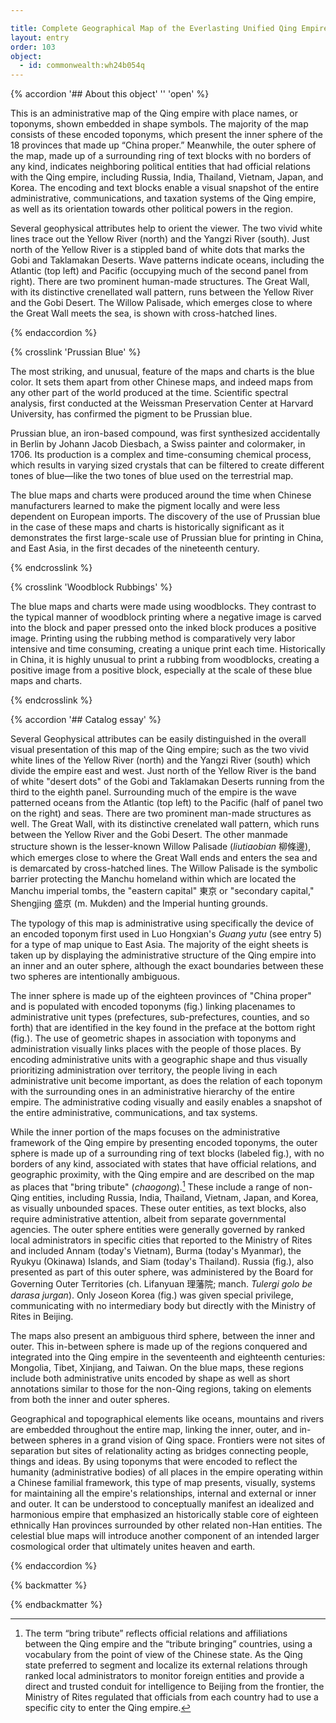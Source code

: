 ```yaml
---

title: Complete Geographical Map of the Everlasting Unified Qing Empire 
layout: entry
order: 103
object:
  - id: commonwealth:wh24b054q
---
```


{% accordion '## About this object' '' 'open' %}

This is an administrative map of the Qing empire with place names, or toponyms, shown embedded in shape symbols. The majority of the map consists of these encoded toponyms, which present the inner sphere of the 18 provinces that made up “China proper.” Meanwhile, the outer sphere of the map, made up of a surrounding ring of text blocks with no borders of any kind, indicates neighboring political entities that had official relations with the Qing empire, including Russia, India, Thailand, Vietnam, Japan, and Korea. The encoding and text blocks enable a visual snapshot of the entire administrative, communications, and taxation systems of the Qing empire, as well as its orientation towards other political powers in the region.

Several geophysical attributes help to orient the viewer. The two vivid white lines trace out the Yellow River (north) and the Yangzi River (south). Just north of the Yellow River is a stippled band of white dots that marks the Gobi and Taklamakan Deserts. Wave patterns indicate oceans, including the Atlantic (top left) and Pacific (occupying much of the second panel from right). There are two prominent human-made structures. The Great Wall, with its distinctive crenellated wall pattern, runs between the Yellow River and the Gobi Desert. The Willow Palisade, which emerges close to where the Great Wall meets the sea, is shown with cross-hatched lines.

{% endaccordion %}

{% crosslink 'Prussian Blue' %}

The most striking, and unusual, feature of the maps and charts is the blue color. It sets them apart from other Chinese maps, and indeed maps from any other part of the world produced at the time. Scientific spectral analysis, first conducted at the Weissman Preservation Center at Harvard University, has confirmed the pigment to be Prussian blue.

Prussian blue, an iron-based compound, was first synthesized accidentally in Berlin by Johann Jacob Diesbach, a Swiss painter and colormaker, in 1706. Its production is a complex and time-consuming chemical process, which results in varying sized crystals that can be filtered to create different tones of blue—like the two tones of blue used on the terrestrial map.

The blue maps and charts were produced around the time when Chinese manufacturers learned to make the pigment locally and were less dependent on European imports. The discovery of the use of Prussian blue in the case of these maps and charts is historically significant as it demonstrates the first large-scale use of Prussian blue for printing in China, and East Asia, in the first decades of the nineteenth century.

{% endcrosslink %}

{% crosslink 'Woodblock Rubbings' %}

The blue maps and charts were made using woodblocks. They contrast to the typical manner of woodblock printing where a negative image is carved into the block and paper pressed onto the inked block produces a positive image. Printing using the rubbing method is comparatively very labor intensive and time consuming, creating a unique print each time. Historically in China, it is highly unusual to print a rubbing from woodblocks, creating a positive image from a positive block, especially at the scale of these blue maps and charts.

{% endcrosslink %}


{% accordion '## Catalog essay' %}

Several Geophysical attributes can be easily distinguished in the overall visual presentation of this map of the Qing empire; such as the two vivid white lines of the Yellow River (north) and the Yangzi River (south) which divide the empire east and west. Just north of the Yellow River is the band of white "desert dots" of the Gobi and Taklamakan Deserts running from the third to the eighth panel. Surrounding much of the empire is the wave patterned oceans from the Atlantic (top left) to the Pacific (half of panel two on the right) and seas. There are two prominent man-made structures as well. The Great Wall, with its distinctive crenelated wall pattern, which runs between the Yellow River and the Gobi Desert. The other manmade structure shown is the lesser-known Willow Palisade (*liutiaobian* <span class="inline-characters chinese-characters">柳條邊</span>), which emerges close to where the Great Wall ends and enters the sea and is demarcated by cross-hatched lines. The Willow Palisade is the symbolic barrier protecting the Manchu homeland within which are located the Manchu imperial tombs, the "eastern capital" <span class="inline-characters chinese-characters">東京</span> or "secondary capital," Shengjing <span class="inline-characters chinese-characters">盛京</span> (m. Mukden) and the Imperial hunting grounds.

The typology of this map is administrative using specifically the device of an encoded toponym first used in Luo Hongxian's *Guang yutu* (see entry 5) for a type of map unique to East Asia. The majority of the eight sheets is taken up by displaying the administrative structure of the Qing empire into an inner and an outer sphere, although the exact boundaries between these two spheres are intentionally ambiguous.

The inner sphere is made up of the eighteen provinces of "China proper" and is populated with encoded toponyms (fig.) linking placenames to administrative unit types (prefectures, sub-prefectures, counties, and so forth) that are identified in the key found in the preface at the bottom right (fig.). The use of geometric shapes in association with toponyms and administration visually links places with the people of those places. By encoding administrative units with a geographic shape and thus visually prioritizing administration over territory, the people living in each administrative unit become important, as does the relation of each toponym with the surrounding ones in an administrative hierarchy of the entire empire. The administrative coding visually and easily enables a snapshot of the entire administrative, communications, and tax systems.

While the inner portion of the maps focuses on the administrative framework of the Qing empire by presenting encoded toponyms, the outer sphere is made up of a surrounding ring of text blocks (labeled fig.), with no borders of any kind, associated with states that have official relations, and geographic proximity, with the Qing empire and are described on the map as places that "bring tribute" (*chaogong*).[^1] These include a range of non-Qing entities, including Russia, India, Thailand, Vietnam, Japan, and Korea, as visually unbounded spaces. These outer entities, as text blocks, also require administrative attention, albeit from separate governmental agencies. The outer sphere entities were generally governed by ranked local administrators in specific cities that reported to the Ministry of Rites and included Annam (today's Vietnam), Burma (today's Myanmar), the Ryukyu (Okinawa) Islands, and Siam (today's Thailand). Russia (fig.), also presented as part of this outer sphere, was administered by the Board for Governing Outer Territories (ch. Lifanyuan <span class="inline-characters chinese-characters">理藩院</span>; manch. *Tulergi golo be darasa jurgan*). Only Joseon Korea (fig.) was given special privilege, communicating with no intermediary body but directly with the Ministry of Rites in Beijing.

The maps also present an ambiguous third sphere, between the inner and outer. This in-between sphere is made up of the regions conquered and integrated into the Qing empire in the seventeenth and eighteenth centuries: Mongolia, Tibet, Xinjiang, and Taiwan. On the blue maps, these regions include both administrative units encoded by shape as well as short annotations similar to those for the non-Qing regions, taking on elements from both the inner and outer spheres.

Geographical and topographical elements like oceans, mountains and rivers are embedded throughout the entire map, linking the inner, outer, and in-between spheres in a grand vision of Qing space. Frontiers were not sites of separation but sites of relationality acting as bridges connecting people, things and ideas. By using toponyms that were encoded to reflect the humanity (administrative bodies) of all places in the empire operating within a Chinese familial framework, this type of map presents, visually, systems for maintaining all the empire's relationships, internal and external or inner and outer. It can be understood to conceptually manifest an idealized and harmonious empire that emphasized an historically stable core of eighteen ethnically Han provinces surrounded by other related non-Han entities. The celestial blue maps will introduce another component of an intended larger cosmological order that ultimately unites heaven and earth.

[^1]: The term “bring tribute” reflects official relations and affiliations between the Qing empire and the “tribute bringing” countries, using a vocabulary from the point of view of the Chinese state. As the Qing state preferred to segment and localize its external relations through ranked local administrators to monitor foreign entities and provide a direct and trusted conduit for intelligence to Beijing from the frontier, the Ministry of Rites regulated that officials from each country had to use a specific city to enter the Qing empire.


{% endaccordion %}


{% backmatter %}


{% endbackmatter %}
